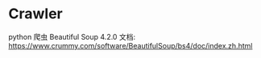 # Crawler
python 爬虫
Beautiful Soup 4.2.0 文档:
https://www.crummy.com/software/BeautifulSoup/bs4/doc/index.zh.html